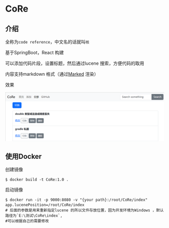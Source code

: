 # CoRe

## 介绍

全称为`code reference`，中文名的话就叫`核`

基于SpringBoot，React 构建

可以添加代码片段，设置标题，然后通过lucene 搜索，方便代码的取用

内容支持markdown 格式（通过[Marked](https://github.com/chjj/marked) 渲染）

效果

![mobile](mobile_demo.png)

## 使用Docker

创建镜像

```shell
$ docker build -t CoRe:1.0 .
```

启动镜像

```shell
$ docker run -it -p 9000:8080 -v "{your path}:/root/CoRe/index" app.lucenePosition=/root/CoRe/index
# 后面的参数是用来重新指定lucene 的所以文件存放位置，因为开发环境为Windows ，默认路径为`E:\测试\CoRe\index`,
#可以根据自己的需要修改
```
